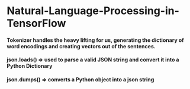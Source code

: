 # Natural-Language-Processing-in-TensorFlow

#### Tokenizer handles the heavy lifting for us, generating the dictionary of word encodings and creating vectors out of the sentences.

#### json.loads() => used to parse a valid JSON string and convert it into a Python Dictionary

#### json.dumps() => converts a Python object into a json string




































